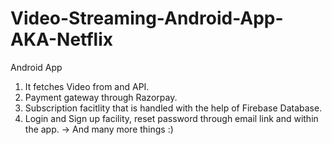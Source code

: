 # Video-Streaming-Android-App-AKA-Netflix
Android App
1) It fetches Video from and API. 
2) Payment gateway through Razorpay.
3) Subscription facitlity that is handled with the help of Firebase Database.
4) Login and Sign up facility, reset password through email link and within the app.
-> And many more things :)
